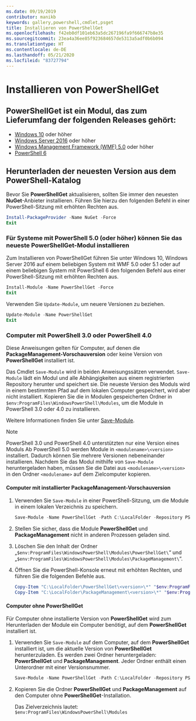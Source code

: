```yaml
---
ms.date: 09/19/2019
contributor: manikb
keywords: gallery,powershell,cmdlet,psget
title: Installieren von PowerShellGet
ms.openlocfilehash: f42eb0df101eb63a5dc267196fa9f666747b8e35
ms.sourcegitcommit: 23ea4a36ee85f923684657de5313a5adf0b6b094
ms.translationtype: HT
ms.contentlocale: de-DE
ms.lasthandoff: 05/21/2020
ms.locfileid: "83727794"
---
```

# <a name="installing-powershellget"></a>Installieren von PowerShellGet

## <a name="powershellget-is-an-in-box-module-in-the-following-releases"></a>PowerShellGet ist ein Modul, das zum Lieferumfang der folgenden Releases gehört:

- [Windows 10](https://www.microsoft.com/windows) oder höher
- [Windows Server 2016](/windows-server/windows-server) oder höher
- [Windows Management Framework (WMF) 5.0](https://www.microsoft.com/download/details.aspx?id=50395) oder höher
- [PowerShell 6](https://github.com/PowerShell/PowerShell/releases)

## <a name="get-the-latest-version-from-powershell-gallery"></a>Herunterladen der neuesten Version aus dem PowerShell-Katalog

Bevor Sie **PowerShellGet** aktualisieren, sollten Sie immer den neuesten **NuGet**-Anbieter installieren. Führen Sie hierzu den folgenden Befehl in einer PowerShell-Sitzung mit erhöhten Rechten aus.

```powershell
Install-PackageProvider -Name NuGet -Force
Exit
```

### <a name="for-systems-with-powershell-50-or-newer-you-can-install-the-latest-powershellget"></a>Für Systeme mit PowerShell 5.0 (oder höher) können Sie das neueste PowerShellGet-Modul installieren

Zum Installieren von PowerShellGet führen Sie unter Windows 10, Windows Server 2016 auf einem beliebigen System mit WMF 5.0 oder 5.1 oder auf einem beliebigen System mit PowerShell 6 den folgenden Befehl aus einer PowerShell-Sitzung mit erhöhten Rechten aus.

```powershell
Install-Module -Name PowerShellGet -Force
Exit
```

Verwenden Sie `Update-Module`, um neuere Versionen zu beziehen.

```powershell
Update-Module -Name PowerShellGet
Exit
```

### <a name="for-computers-running-powershell-30-or-powershell-40"></a>Computer mit PowerShell 3.0 oder PowerShell 4.0

Diese Anweisungen gelten für Computer, auf denen die **PackageManagement-Vorschauversion** oder keine Version von **PowerShellGet** installiert ist.

Das Cmdlet `Save-Module` wird in beiden Anweisungssätzen verwendet. `Save-Module` lädt ein Modul und alle Abhängigkeiten aus einem registrierten Repository herunter und speichert sie. Die neueste Version des Moduls wird in einem bestimmten Pfad auf dem lokalen Computer gespeichert, wird aber nicht installiert. Kopieren Sie die in Modulen gespeicherten Ordner in `$env:ProgramFiles\WindowsPowerShell\Modules`, um die Module in PowerShell 3.0 oder 4.0 zu installieren.

Weitere Informationen finden Sie unter [Save-Module](/powershell/module/PowershellGet/Save-Module).

> [!NOTE]
> PowerShell 3.0 und PowerShell 4.0 unterstützten nur eine Version eines Moduls Ab PowerShell 5.0 werden Module in `<modulename>\<version>` installiert. Dadurch können Sie mehrere Versionen nebeneinander installieren. Nachdem Sie das Modul mithilfe von `Save-Module` heruntergeladen haben, müssen Sie die Datei aus `<modulename>\<version>` in den Ordner `<modulename>` auf dem Zielcomputer kopieren.

#### <a name="computers-with-the-packagemanagement-preview-installed"></a>Computer mit installierter PackageManagement-Vorschauversion

1. Verwenden Sie `Save-Module` in einer PowerShell-Sitzung, um die Module in einem lokalen Verzeichnis zu speichern.

   ```powershell
   Save-Module -Name PowerShellGet -Path C:\LocalFolder -Repository PSGallery
   ```

1. Stellen Sie sicher, dass die Module **PowerShellGet** und **PackageManagement** nicht in anderen Prozessen geladen sind.
1. Löschen Sie den Inhalt der Ordner „`$env:ProgramFiles\WindowsPowerShell\Modules\PowerShellGet\`“ und „`$env:ProgramFiles\WindowsPowerShell\Modules\PackageManagement\`“.
1. Öffnen Sie die PowerShell-Konsole erneut mit erhöhten Rechten, und führen Sie die folgenden Befehle aus.

   ```powershell
   Copy-Item "C:\LocalFolder\PowerShellGet\<version>\*" "$env:ProgramFiles\WindowsPowerShell\Modules\PowerShellGet\" -Recurse -Force
   Copy-Item "C:\LocalFolder\PackageManagement\<version>\*" "$env:ProgramFiles\WindowsPowerShell\Modules\PackageManagement\" -Recurse -Force
   ```

#### <a name="computers-without-powershellget"></a>Computer ohne PowerShellGet

Für Computer ohne installierte Version von **PowerShellGet** wird zum Herunterladen der Module ein Computer benötigt, auf dem **PowerShellGet** installiert ist.

1. Verwenden Sie `Save-Module` auf dem Computer, auf dem **PowerShellGet** installiert ist, um die aktuelle Version von **PowerShellGet** herunterzuladen. Es werden zwei Ordner heruntergeladen: **PowerShellGet** und **PackageManagement**. Jeder Ordner enthält einen Unterordner mit einer Versionsnummer.

   ```powershell
   Save-Module -Name PowerShellGet -Path C:\LocalFolder -Repository PSGallery
   ```

1. Kopieren Sie die Ordner **PowerShellGet** und **PackageManagement** auf den Computer ohne **PowerShellGet**-Installation.

   Das Zielverzeichnis lautet: `$env:ProgramFiles\WindowsPowerShell\Modules`
